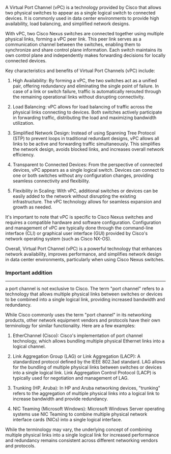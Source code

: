 A Virtual Port Channel (vPC) is a technology provided by Cisco that allows two physical switches to appear as a single logical switch to connected devices. It is commonly used in data center environments to provide high availability, load balancing, and simplified network designs.

With vPC, two Cisco Nexus switches are connected together using multiple physical links, forming a vPC peer link. This peer link serves as a communication channel between the switches, enabling them to synchronize and share control plane information. Each switch maintains its own control plane and independently makes forwarding decisions for locally connected devices.

Key characteristics and benefits of Virtual Port Channels (vPC) include:

1.  High Availability: By forming a vPC, the two switches act as a unified pair, offering redundancy and eliminating the single point of failure. In case of a link or switch failure, traffic is automatically rerouted through the remaining operational links without disrupting connectivity.
    
2.  Load Balancing: vPC allows for load balancing of traffic across the physical links connecting to devices. Both switches actively participate in forwarding traffic, distributing the load and maximizing bandwidth utilization.
    
3.  Simplified Network Design: Instead of using Spanning Tree Protocol (STP) to prevent loops in traditional redundant designs, vPC allows all links to be active and forwarding traffic simultaneously. This simplifies the network design, avoids blocked links, and increases overall network efficiency.
    
4.  Transparent to Connected Devices: From the perspective of connected devices, vPC appears as a single logical switch. Devices can connect to one or both switches without any configuration changes, providing seamless connectivity and flexibility.
    
5.  Flexibility in Scaling: With vPC, additional switches or devices can be easily added to the network without disrupting the existing infrastructure. The vPC technology allows for seamless expansion and growth as needed.
    

It's important to note that vPC is specific to Cisco Nexus switches and requires a compatible hardware and software configuration. Configuration and management of vPC are typically done through the command-line interface (CLI) or graphical user interface (GUI) provided by Cisco's network operating system (such as Cisco NX-OS).

Overall, Virtual Port Channel (vPC) is a powerful technology that enhances network availability, improves performance, and simplifies network design in data center environments, particularly when using Cisco Nexus switches.

### Important addition
-----
a port channel is not exclusive to Cisco. The term "port channel" refers to a technology that allows multiple physical links between switches or devices to be combined into a single logical link, providing increased bandwidth and redundancy.

While Cisco commonly uses the term "port channel" in its networking products, other network equipment vendors and protocols have their own terminology for similar functionality. Here are a few examples:

1.  EtherChannel (Cisco): Cisco's implementation of port channel technology, which allows bundling multiple physical Ethernet links into a logical channel.
    
2.  Link Aggregation Group (LAG) or Link Aggregation (LACP): A standardized protocol defined by the IEEE 802.3ad standard. LAG allows for the bundling of multiple physical links between switches or devices into a single logical link. Link Aggregation Control Protocol (LACP) is typically used for negotiation and management of LAG.
    
3.  Trunking (HP, Aruba): In HP and Aruba networking devices, "trunking" refers to the aggregation of multiple physical links into a logical link to increase bandwidth and provide redundancy.
    
4.  NIC Teaming (Microsoft Windows): Microsoft Windows Server operating systems use NIC Teaming to combine multiple physical network interface cards (NICs) into a single logical interface.
    

While the terminology may vary, the underlying concept of combining multiple physical links into a single logical link for increased performance and redundancy remains consistent across different networking vendors and protocols.